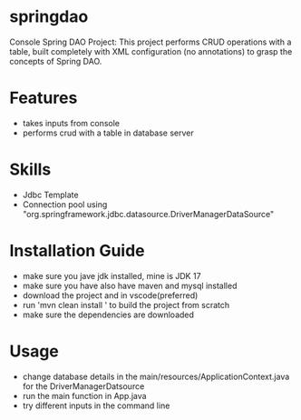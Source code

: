 # springdao

Console Spring DAO Project: This project performs CRUD operations with a table, built completely with XML configuration (no annotations) to grasp the concepts of Spring DAO.

# Features

- takes inputs from console
- performs crud with a table in database server

# Skills

- Jdbc Template
- Connection pool using "org.springframework.jdbc.datasource.DriverManagerDataSource"

# Installation Guide

- make sure you jave jdk installed, mine is JDK 17
- make sure you have also have maven and mysql installed
- download the project and in vscode(preferred)
- run 'mvn clean install ' to build the project from scratch
- make sure the dependencies are downloaded

# Usage

- change database details in the main/resources/ApplicationContext.java for the DriverManagerDatsource
- run the main function in App.java
- try different inputs in the command line

